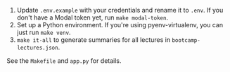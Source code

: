 1. Update `.env.example` with your credentials and rename it to `.env`. If you don't have a Modal token yet, run `make modal-token`.
2. Set up a Python environment. If you're using pyenv-virtualenv, you can just run `make venv`.
3. `make it-all` to generate summaries for all lectures in `bootcamp-lectures.json`.

See the `Makefile` and `app.py` for details.
